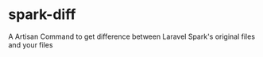 # spark-diff
A Artisan Command to get difference between Laravel Spark's original files and your files
